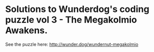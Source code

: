 # Solutions to Wunderdog's coding puzzle vol 3 - The Megakolmio Awakens.

See the puzzle here:
http://wunder.dog/wundernut-megakolmio